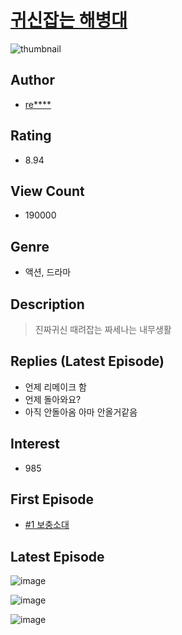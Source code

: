 # [귀신잡는 해병대](https://comic.naver.com/bestChallenge/list?titleId=783001)
![thumbnail](https://image-comic.pstatic.net/user_contents_data/challenge_comic/2022/02/10/345783/thumbnail_202x164e9371e71_1bca_439d_bde5_e1b73aaf4464_00000196.JPEG)

## Author
- [re****](https://comic.naver.com/artistTitle?id=345783)

## Rating
- 8.94

## View Count
- 190000

## Genre
- 액션, 드라마

## Description
> 진짜귀신 때려잡는 짜세나는 내무생활

## Replies (Latest Episode)
- 언제 리메이크 함
- 언제 돌아와요?
- 아직 안돌아옴 아마 안올거같음

## Interest
- 985

## First Episode
- [#1 보충소대](https://comic.naver.com/bestChallenge/detail?titleId=783001&no=1)

## Latest Episode
![image](https://image-comic.pstatic.net/user_contents_data/challenge_comic/2022/06/17/345783/upload_3905804180739350838.jpeg)

![image](https://image-comic.pstatic.net/user_contents_data/challenge_comic/2022/06/17/345783/upload_7291387390293259059.jpeg)

![image](https://image-comic.pstatic.net/user_contents_data/challenge_comic/2022/06/17/345783/upload_3775813331952415281.jpeg)
